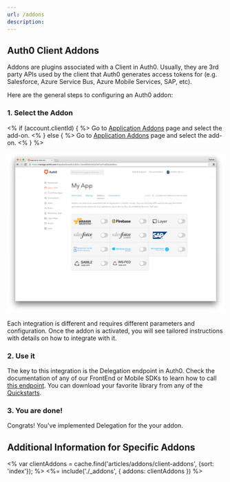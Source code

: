 ```yaml
---
url: /addons
description: 
---
```


<style>
.addon {
  padding: 15px;
  /*border: 1px solid $gray-lighter;*/
}
.addon-content {
  text-align: center;
  min-height: 150px;
}
.addon-content:before {
  content: ' ';
  display: inline-block;
  vertical-align: middle;
  height: 90px;
}
.addon-image-wrap {
  display: inline-block;
  vertical-align: middle;
}
.addon-image-wrap img {
  max-height: 80px;
  max-width: 120px;
}
</style>

## Auth0 Client Addons

Addons are plugins associated with a Client in Auth0. Usually, they are 3rd party APIs used by the client that Auth0 generates access tokens for (e.g. Salesforce, Azure Service Bus, Azure Mobile Services, SAP, etc).

Here are the general steps to configuring an Auth0 addon:

### 1. Select the Addon

<% if (account.clientId) { %>
Go to <a href="${manage_url}/#/applications/${account.clientId}/addons">Application Addons</a> page and select the add-on.
<% } else { %>
Go to <a href="${manage_url}/#/applications/">Application Addons</a> page and select the add-on.
<% } %>

![](/media/articles/server-apis/addons.png)

Each integration is different and requires different parameters and configuration. Once the addon is activated, you will see tailored instructions with details on how to integrate with it.

### 2. Use it

The key to this integration is the Delegation endpoint in Auth0. Check the documentation of any of our FrontEnd or Mobile SDKs to learn how to call [this endpoint](/auth-api#delegated). You can download your favorite library from any of the [Quickstarts](/).

### 3. You are done!

Congrats! You've implemented Delegation for the your addon. 

## Additional Information for Specific Addons

<% var clientAddons = cache.find('articles/addons/client-addons', {sort: 'index'}); %>
<%= include('./_addons', { addons: clientAddons }) %>

